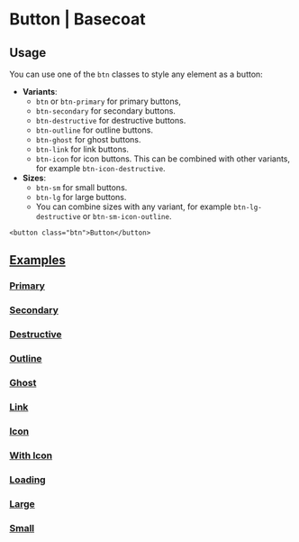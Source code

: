 # Button | Basecoat

## Usage

You can use one of the `btn` classes to style any element as a button:

-   **Variants**:
    -   `btn` or `btn-primary` for primary buttons,
    -   `btn-secondary` for secondary buttons.
    -   `btn-destructive` for destructive buttons.
    -   `btn-outline` for outline buttons.
    -   `btn-ghost` for ghost buttons.
    -   `btn-link` for link buttons.
    -   `btn-icon` for icon buttons. This can be combined with other variants, for example `btn-icon-destructive`.
-   **Sizes**:
    -   `btn-sm` for small buttons.
    -   `btn-lg` for large buttons.
    -   You can combine sizes with any variant, for example `btn-lg-destructive` or `btn-sm-icon-outline`.

```
<button class="btn">Button</button>
```

## [Examples](#examples)

### [Primary](#example-primary)

### [Secondary](#example-secondary)

### [Destructive](#example-destructive)

### [Outline](#example-outline)

### [Ghost](#example-ghost)

### [Link](#example-link)

### [Icon](#example-icon)

### [With Icon](#example-with-icon)

### [Loading](#example-loading)

### [Large](#example-large)

### [Small](#example-small)